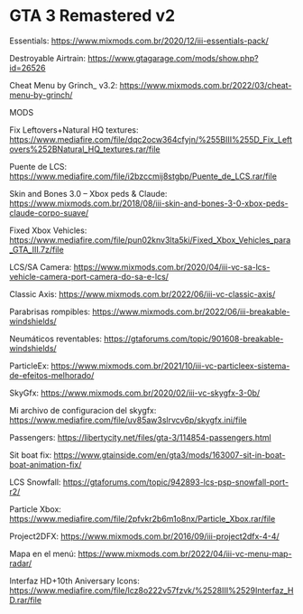 # GTA 3 Remastered v2

Essentials: https://www.mixmods.com.br/2020/12/iii-essentials-pack/

Destroyable Airtrain: https://www.gtagarage.com/mods/show.php?id=26526

Cheat Menu by Grinch_ v3.2: https://www.mixmods.com.br/2022/03/cheat-menu-by-grinch/


MODS

Fix Leftovers+Natural HQ textures: https://www.mediafire.com/file/dqc2ocw364cfyjn/%255BIII%255D_Fix_Leftovers%252BNatural_HQ_textures.rar/file

Puente de LCS: https://www.mediafire.com/file/i2bzccmij8stgbp/Puente_de_LCS.rar/file

Skin and Bones 3.0 – Xbox peds & Claude: https://www.mixmods.com.br/2018/08/iii-skin-and-bones-3-0-xbox-peds-claude-corpo-suave/

Fixed Xbox Vehicles: https://www.mediafire.com/file/pun02knv3lta5ki/Fixed_Xbox_Vehicles_para_GTA_III.7z/file

LCS/SA Camera: https://www.mixmods.com.br/2020/04/iii-vc-sa-lcs-vehicle-camera-port-camera-do-sa-e-lcs/

Classic Axis: https://www.mixmods.com.br/2022/06/iii-vc-classic-axis/

Parabrisas rompibles: https://www.mixmods.com.br/2022/06/iii-breakable-windshields/

Neumáticos reventables: https://gtaforums.com/topic/901608-breakable-windshields/

ParticleEx: https://www.mixmods.com.br/2021/10/iii-vc-particleex-sistema-de-efeitos-melhorado/

SkyGfx: https://www.mixmods.com.br/2020/02/iii-vc-skygfx-3-0b/

Mi archivo de configuracion del skygfx: https://www.mediafire.com/file/uv85aw3slrvcv6p/skygfx.ini/file

Passengers: https://libertycity.net/files/gta-3/114854-passengers.html

Sit boat fix: https://www.gtainside.com/en/gta3/mods/163007-sit-in-boat-boat-animation-fix/

LCS Snowfall: https://gtaforums.com/topic/942893-lcs-psp-snowfall-port-r2/

Particle Xbox: https://www.mediafire.com/file/2pfvkr2b6m1o8nx/Particle_Xbox.rar/file

Project2DFX: https://www.mixmods.com.br/2016/09/iii-project2dfx-4-4/

Mapa en el menú: https://www.mixmods.com.br/2022/04/iii-vc-menu-map-radar/

Interfaz HD+10th Aniversary Icons: https://www.mediafire.com/file/lcz8o222v57fzvk/%2528III%2529Interfaz_HD.rar/file
